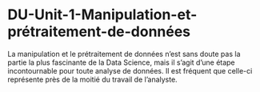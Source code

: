 # DU-Unit-1-Manipulation-et-prétraitement-de-données
La manipulation et le prétraitement de données n’est sans doute pas la partie la plus fascinante de la Data Science, mais il s’agit d’une étape incontournable pour toute analyse de données. Il est fréquent que celle-ci représente près de la moitié du travail de l’analyste.
